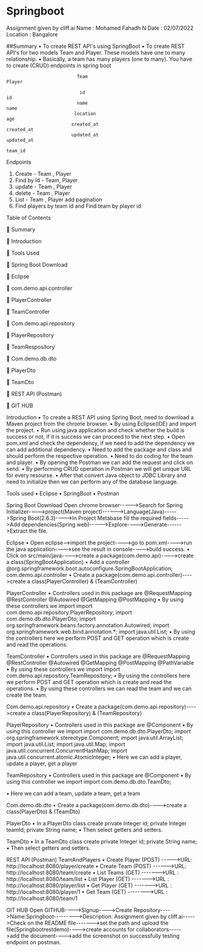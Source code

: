 # Springboot
Assignment given by cliff.ai
Name        :   Mohamed Fahadh N
Date        :    02/07/2022
Location    :    Bangalore



##Summary
•	To create REST API's using SpringBoot
•	To create REST API's for two models Team and Player. These models have one to many relationship.
•	Basically, a team has many players (one to many). You have to create (CRUD) endpoints in spring boot


                              Team                                                           Player
                                       
                               id                                                               id
                              name                                                             name
                             location                                                           age
                            created_at                                                        created_at
                            updated_at                                                        updated_at
                                                                                               team_id


Endpoints
1.	Create - Team , Player
2.	Find by Id - Team, Player
3.	update - Team , Player
4.	delete - Team , Player
5.	List - Team , Player add pagination
6.	Find players by team id and Find team by player id

Table of Contents


	Summary	

	Introduction	

	Tools Used

	Spring Boot Download

	Eclipse	

	com.demo.api.controller	

	PlayerController

	TeamController	

	Com.demo.api.repository

	PlayerRepository

	TeamRespository

	Com.demo.db.dto

	PlayerDto

	TeamDto

	REST API (Postman)	

	GIT HUB

Introduction
•	 To create a REST API using Spring Boot, need to download a Maven project from the chrome browser. 
•	By using Eclipse(IDE) and import the project.
•	Run using java application and check whether the build is success or not, if it is success we can proceed to the next step.
•	 Open pom.xml and check the dependency, if we need to add the dependency we can add additional dependency.
•	Need to add the package and class and should perform the respective operation.
•	Need to do coding for the team and player.
•	By opening the Postman we can add the request and click on send.
•	By performing CRUD operation in Postman we will get unique URL for every resourse.
•	After that convert Java object to JDBC Library and need to initialize then we can perform any of the database language.
 


Tools used
•	Eclipse
•	SpringBoot
•	Postman

Spring Boot Download
           Open chrome browser----->Search for Spring Initializer---->project(Maven project)------>Language(Java)----->Spring Boot(2.6.3)---->In Project Metabase fill the required fields----->Add dependencies(Spring web)----->Explore---->Generate------>Extract the file.

Eclipse
•	Open eclipse-->import the project---->go to pom.xml---->run the java application---->see the result in console---->build success.
•	Click on src/main/java---->create a package(com.demo.api)---->create a class(SpringBootApplication)
•	Add a controller
                      @org.springframework.boot.autoconfigure.SpringBootApplication; com.demo.api.controller
•	Create a package(com.demo.api.controller)---->create a class(PlayerController) & (TeamController)

PlayerController
•	Controllers used in this package are 
                                       @RequestMapping
                            @RestController
                             @Autowired
                         @GetMapping
                             @PostMapping
•	By using these controllers we import
              import com.demo.api.repository.PlayerRepository;
              import com.demo.db.dto.PlayerDto;
              import org.springframework.beans.factory.annotation.Autowired;
              import org.springframework.web.bind.annotation.*;
              import java.util.List;
•	By using the controllers here we perform POST and GET operation which is create and read the operations.

TeamController
•	Controllers used in this package are
                                @RequestMapping
                                @RestController
                                @Autowired
                                @GetMapping
                                @PostMapping
                                @PathVariable
•	By using these controllers we import
            import com.demo.api.repository.TeamRepository;
•	By using the controllers here we perform POST and GET operation which is create and read the operations.
•	By using these controllers we can read the team and we can create the team.

Com.demo.api.repository
•	Create a package(com.demo.api.repository)---->create a class(PlayerRepository) & (TeamRepository)

PlayerRepository
•	Controllers used in this package are
                                 @Component
•	By using this controller we import
                    import com.demo.db.dto.PlayerDto;
                    import org.springframework.stereotype.Component;
                    import java.util.ArrayList;
                    import java.util.List;
                    import java.util.Map;
                    import java.util.concurrent.ConcurrentHashMap;
                    import java.util.concurrent.atomic.AtomicInteger;
•	Here we can add a player, update a player, get a player

TeamRepository
•	Controllers used in this package are
                                 @Component
•	By using this controller we import
                    import com.demo.db.dto.TeamDto;
                    
•	Here we can add a team, update a team, get a team

Com.demo.db.dto
•	Create a package(com.demo.db.dto)---->create a class(PlayerDto) & (TeamDto)

PlayerDto
•	In a PlayerDto class create
                      private Integer id;
                      private Integer teamId;
                      private String name;
•	Then select getters and setters.

TeamDto
•	In a TeamDto class create
                      private Integer id;
                      private String name;
•	Then select getters and setters.

REST API (Postman)
    TeamAndPlayers
•	Create Player (POST) ----->URL: http://localhost:8080/player/create
•	Create Team (POST) ------>URL: http://localhost:8080/team/create
•	List Teams (GET) ------->URL : http://localhost:8080/team/list
•	List Player (GET) ------->URL : http://localhost:8080/player/list
•	Get Player (GET) ------->URL : http://localhost:8080/player/1
•	Get Team (GET) -------->URL : http://localhost:8080/team/1 






GIT HUB
         Open GITHUB---->Signup---->Create Repository---->Name:Springboot--------->Description: Assignment given by cliff.ai----->Check on the README file------->set the path and upload the file(Springbootrestdemo)---->create accounts for collaborators----->add the document---->add the screenshot on successfully testing endpoint on postman.
